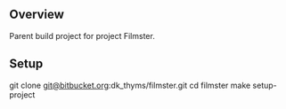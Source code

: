 ## Overview ##
Parent build project for project Filmster.

## Setup ##
git clone git@bitbucket.org:dk_thyms/filmster.git
cd filmster
make setup-project